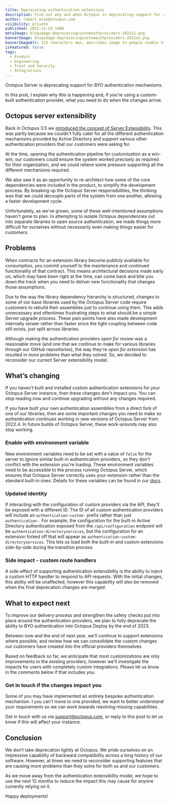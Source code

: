 ```yaml
---
title: Deprecating authentication extensions
description: Find out why and when Octopus is deprecating support for custom authentication extensions.
author: robert.erez@octopus.com
visibility: private
published: 2022-11-22-1400
metaImage: blogimage-deprecatingcustomauthproviders-2022x2.png
bannerImage: blogimage-deprecatingcustomauthproviders-2022x2.png
bannerImageAlt: 125 characters max, describes image to people unable to see it.
isFeatured: false
tags: 
  - Product
  - Engineering
  - Trust and Security
  - Integrations
---
```


Octopus Server is deprecating support for BYO authentication mechanisms. 

In this post, I explain why this is happening and, if you're using a custom-built authentication provider, what you need to do when the changes arrive.

## Octopus server extensibility

Back in Octopus 3.5 we [introduced the concept of Server Extensibility](https://octopus.com/blog/octopus-deploy-3.5#octopus-deploy-server-extensibility). This was partly because we couldn't fully cater for all the different authentication mechanisms provided by Active Directory and support various other authentication providers that our customers were asking for. 

At the time, opening the authentication pipeline for customization as a win-win; our customers could ensure the system worked precisely as required for their organization, and we could relieve some pressure supporting all the different mechanisms required. 

We also saw it as an opportunity to re-architect how some of the core dependencies were included in the product, to simplify the development process. By breaking up the Octopus Server responsibilities, the thinking was that we could decouple parts of the system from one another, allowing a faster development cycle.

Unfortunately, as we've grown, some of these well-intentioned assumptions haven't gone to plan. In attempting to isolate Octopus dependencies out into separate libraries to open source authentication, we made things more difficult for ourselves without necessarily even making things easier for customers.

## Problems 

When contracts for an extension library become publicly available for consumption, you commit yourself to the maintenance and continued functionality of that contract. This means architectural decisions made early on, which may have been right at the time, can come back and bite you down the track when you need to deliver new functionality that changes those assumptions. 

Due to the way the library dependency hierarchy is structured, changes to some of our base libraries used by the Octopus Server code require customers to rebuild their assemblies just to continue using them. This adds unnecessary and oftentimes frustrating steps to what should be a simple Server upgrade process. These pain points have also made development internally slower rather than faster since the tight coupling between code still exists, just split across libraries. 

Although making the authentication providers _open for review_ was a reasonable move (and one that we continue to make for various libraries through our GitHub repositories), the way they're _open for extension_ has resulted in more problems than what they solved. So, we decided to reconsider our current Server extensibility model.

## What’s changing

If you haven't built and installed custom authentication extensions for your Octopus Server instance, then these changes don't impact you. You can stop reading now and continue upgrading without any changes required.

If you have built your own authentication assemblies from a direct fork of one of our libraries, then are some important changes you need to make so authentication continues working in new versions of Octopus Server from 2022.4. In future builds of Octopus Server, these work-arounds may also stop working.

### Enable with environment variable

New environment variables need to be set with a value of `false` for the server to ignore similar built-in authentication providers, so they don't conflict with the extension you're loading. These environment variables need to be accessible to the process running Octopus Server, which ensures that Octopus Server correctly uses your extension rather than the standard built-in ones. Details for these variables can be found in our [docs](https://docs.octopus.com).

### Updated identity

If interacting with the configuration of custom providers via the API, they'll be exposed with a different ID. The ID of all custom authentication providers will include an `authentication-custom-` prefix rather than just `authentication-`. For example, the configuration for the built-in Active Directory authentication exposed from the `/api/configuration` endpoint will be `authentication-directoryservices`, but the configuration for an extension forked off that will appear as `authentication-custom-directoryservices`. This lets us load both the built-in and custom extensions side-by-side during the transition process.

### Side impact - custom route handlers

A side-effect of supporting authentication extensibility is the ability to inject a custom HTTP handler to respond to API requests. With the initial changes, this ability will be unaffected, however this capability will also be removed when the final deprecation changes are merged. 

## What to expect next

To improve our delivery process and strengthen the safety checks put into place around the authentication providers, we plan to fully deprecate the ability to BYO authentication into Octopus Deploy by the end of 2023. 

Between now and the end of next year, we'll continue to support extensions where possible, and review how we can consolidate the custom changes our customers have created into the official providers themselves. 

Based on feedback so far, we anticipate that most customizations are only improvements to the existing providers, however we'll investigate the impacts for users with completely custom integrations. Please let us know in the comments below if that includes you.


### Get in touch if the changes impact you

Some of you may have implemented an entirely bespoke authentication mechanism. I you can't move to one provided, we want to better understand your requirements so we can work towards resolving missing capabilities. 

Get in touch with us via [support@octopus.com](mailto:support@octopus.com]), or reply to this post to let us know if this will affect your instance.

## Conclusion

We don’t take deprecation lightly at Octopus. We pride ourselves on an impressive capability of backward compatibility across a long history of our software. However, at times we need to reconsider supporting features that are causing more problems than they solve for both us and our customers. 

As we move away from the authentication extensibility model, we hope to use the next 12 months to reduce the impact this may cause for anyone currently relying on it.

Happy deployments!